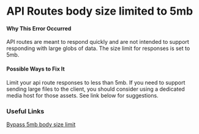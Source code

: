 # API Routes body size limited to 5mb

#### Why This Error Occurred

API routes are meant to respond quickly and are not intended to support responding with large globs of data. The size limit for responses is set to 5mb.

#### Possible Ways to Fix It

Limit your api route responses to less than 5mb. If you need to support sending large files to the client, you should consider using a dedicated media host for those assets. See link below for suggestions.

### Useful Links

[Bypass 5mb body size limit](https://vercel.com/support/articles/how-to-bypass-vercel-5mb-body-size-limit-serverless-functions?query=5mb#request-directly-from-the-source)
